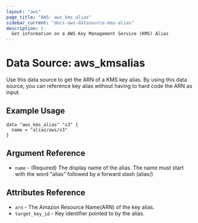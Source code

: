 ```yaml
---
layout: "aws"
page_title: "AWS: aws_kms_alias"
sidebar_current: "docs-aws-datasource-kms-alias"
description: |-
  Get information on a AWS Key Management Service (KMS) Alias
---
```


# Data Source: aws_kmsalias

Use this data source to get the ARN of a KMS key alias.
By using this data source, you can reference key alias
without having to hard code the ARN as input.

## Example Usage

```hcl
data "aws_kms_alias" "s3" {
  name = "alias/aws/s3"
}
```

## Argument Reference

* `name` - (Required) The display name of the alias. The name must start with the word "alias" followed by a forward slash (alias/)

## Attributes Reference

* `arn` - The Amazon Resource Name(ARN) of the key alias.
* `target_key_id` - Key identifier pointed to by the alias.
